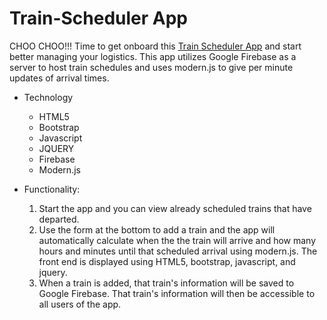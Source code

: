 # Train-Scheduler App

CHOO CHOO!!! Time to get onboard this [Train Scheduler App](https://houstonc11.github.io/Train-Scheduler/) and start better managing your logistics. This app utilizes Google Firebase as a server to host train schedules and uses modern.js to give per minute updates of arrival times.

* Technology

  * HTML5
  * Bootstrap
  * Javascript
  * JQUERY
  * Firebase
  * Modern.js
  
* Functionality:

  1) Start the app and you can view already scheduled trains that have departed.
  2) Use the form at the bottom to add a train and the app will automatically calculate when the the train will arrive and how many hours and minutes until that scheduled arrival using modern.js. The front end is displayed using HTML5, bootstrap, javascript, and jquery.
  3) When a train is added, that train's information will be saved to Google Firebase. That train's information will then be accessible to all users of the app.
  
